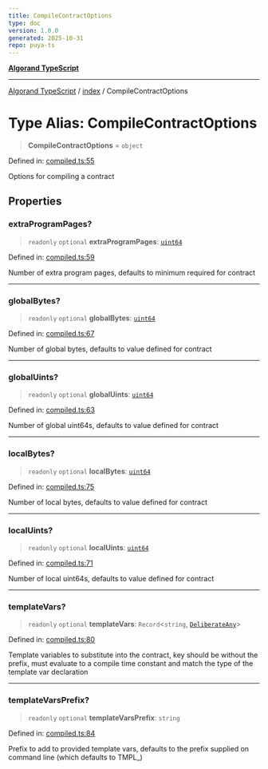 ```yaml
---
title: CompileContractOptions
type: doc
version: 1.0.0
generated: 2025-10-31
repo: puya-ts
---
```

[**Algorand TypeScript**](../../README.md)

***

[Algorand TypeScript](../../modules.md) / [index](../README.md) / CompileContractOptions

# Type Alias: CompileContractOptions

> **CompileContractOptions** = `object`

Defined in: [compiled.ts:55](https://github.com/algorandfoundation/puya-ts/blob/main/packages/algo-ts/src/compiled.ts#L55)

Options for compiling a contract

## Properties

### extraProgramPages?

> `readonly` `optional` **extraProgramPages**: [`uint64`](uint64.md)

Defined in: [compiled.ts:59](https://github.com/algorandfoundation/puya-ts/blob/main/packages/algo-ts/src/compiled.ts#L59)

Number of extra program pages, defaults to minimum required for contract

***

### globalBytes?

> `readonly` `optional` **globalBytes**: [`uint64`](uint64.md)

Defined in: [compiled.ts:67](https://github.com/algorandfoundation/puya-ts/blob/main/packages/algo-ts/src/compiled.ts#L67)

Number of global bytes, defaults to value defined for contract

***

### globalUints?

> `readonly` `optional` **globalUints**: [`uint64`](uint64.md)

Defined in: [compiled.ts:63](https://github.com/algorandfoundation/puya-ts/blob/main/packages/algo-ts/src/compiled.ts#L63)

Number of global uint64s, defaults to value defined for contract

***

### localBytes?

> `readonly` `optional` **localBytes**: [`uint64`](uint64.md)

Defined in: [compiled.ts:75](https://github.com/algorandfoundation/puya-ts/blob/main/packages/algo-ts/src/compiled.ts#L75)

Number of local bytes, defaults to value defined for contract

***

### localUints?

> `readonly` `optional` **localUints**: [`uint64`](uint64.md)

Defined in: [compiled.ts:71](https://github.com/algorandfoundation/puya-ts/blob/main/packages/algo-ts/src/compiled.ts#L71)

Number of local uint64s, defaults to value defined for contract

***

### templateVars?

> `readonly` `optional` **templateVars**: `Record`\<`string`, [`DeliberateAny`](../-internal-/type-aliases/DeliberateAny.md)\>

Defined in: [compiled.ts:80](https://github.com/algorandfoundation/puya-ts/blob/main/packages/algo-ts/src/compiled.ts#L80)

Template variables to substitute into the contract, key should be without the prefix, must evaluate to a compile time constant
and match the type of the template var declaration

***

### templateVarsPrefix?

> `readonly` `optional` **templateVarsPrefix**: `string`

Defined in: [compiled.ts:84](https://github.com/algorandfoundation/puya-ts/blob/main/packages/algo-ts/src/compiled.ts#L84)

Prefix to add to provided template vars, defaults to the prefix supplied on command line (which defaults to TMPL_)
